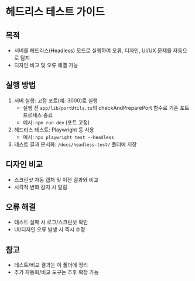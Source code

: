 # 헤드리스 테스트 가이드

## 목적
- 서버를 헤드리스(Headless) 모드로 실행하여 오류, 디자인, UI/UX 문제를 자동으로 탐지
- 디자인 비교 및 오류 해결 가능

## 실행 방법
1. 서버 실행: 고정 포트(예: 3000)로 실행
   - 실행 전 `app/lib/portUtils.ts`의 checkAndPreparePort 함수로 기존 포트 프로세스 종료
   - 예시: `npm run dev` (포트 고정)
2. 헤드리스 테스트: Playwright 등 사용
   - 예시: `npx playwright test --headless`
3. 테스트 결과 문서화: `/docs/headless-test/` 폴더에 저장

## 디자인 비교
- 스크린샷 자동 캡처 및 이전 결과와 비교
- 시각적 변화 감지 시 알림

## 오류 해결
- 테스트 실패 시 로그/스크린샷 확인
- UI/디자인 오류 발생 시 즉시 수정

## 참고
- 테스트/비교 결과는 이 폴더에 정리
- 추가 자동화/비교 도구는 추후 확장 가능
